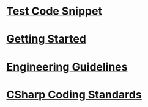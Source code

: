 ﻿# [Test Code Snippet](test-snippet.md)
# [Getting Started](docfx_getting_started.md)
# [Engineering Guidelines](engineering_guidelines.md)
# [CSharp Coding Standards](csharp_coding_standards.md)